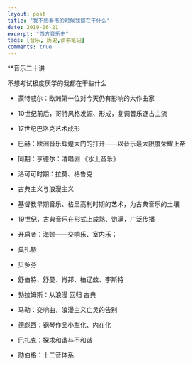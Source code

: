 ```yaml
---
layout: post
title: "我不想看书的时候我都在干什么"
date: 2019-06-21
excerpt: "西方音乐史"
tags: [音乐, 历史,读书笔记]
comments: true
---
```

**音乐二十讲

不想考试极度厌学的我都在干些什么

- 蒙特威尔：欧洲第一位对今天仍有影响的大作曲家
- 10世纪前后，哥特风格发源、形成，复调音乐逐占主流
- 17世纪巴洛克艺术成形
- 巴赫：欧洲音乐辉煌大门的打开——以音乐最大限度荣耀上帝
- 同期：亨德尔：清唱剧 《水上音乐》
- 洛可可时期：拉莫、格鲁克
- 古典主义与浪漫主义
- 基督教早期音乐、格里高利时期的艺术，为古典音乐的土壤
- 19世纪，古典音乐在形式上成熟、饱满，广泛传播

- 开启者：海顿——交响乐、室内乐；
- 莫扎特
- 贝多芬
- 舒伯特、舒曼、肖邦、柏辽兹、李斯特
- 勃拉姆斯：从浪漫 回归 古典
- 马勒：交响曲，浪漫主义亡灵的告别

- 德彪西：钢琴作品小型化、内在化
- 巴扎克：探求和谐与不和谐
- 勋伯格：十二音体系


